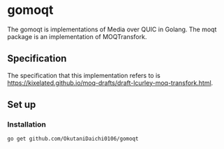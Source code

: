 # gomoqt

The gomoqt is implementations of Media over QUIC in Golang.
The moqt package is an implementation of MOQTransfork.

## Specification

The specification that this implementation refers to is https://kixelated.github.io/moq-drafts/draft-lcurley-moq-transfork.html.

## Set up

### Installation  
```bash
go get github.com/OkutaniDaichi0106/gomoqt
```